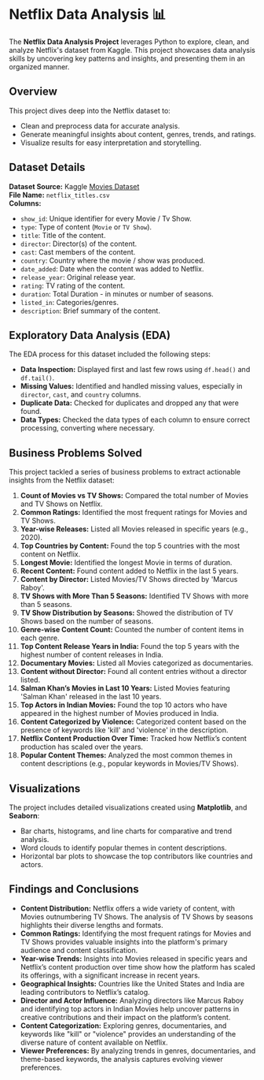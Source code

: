 # Netflix Data Analysis 📊

The **Netflix Data Analysis Project** leverages Python to explore, clean, and analyze Netflix's dataset from Kaggle. This project showcases data analysis skills by uncovering key patterns and insights, and presenting them in an organized manner.

## Overview
This project dives deep into the Netflix dataset to:
- Clean and preprocess data for accurate analysis.
- Generate meaningful insights about content, genres, trends, and ratings.
- Visualize results for easy interpretation and storytelling.

## Dataset Details
**Dataset Source:** Kaggle [Movies Dataset](https://www.kaggle.com/datasets/shivamb/netflix-shows?resource=download)  
**File Name:** `netflix_titles.csv`  
**Columns:**
- `show_id`: Unique identifier for every Movie / Tv Show.
- `type`: Type of content (`Movie` or `TV Show`).
- `title`: Title of the content.
- `director`: Director(s) of the content.
- `cast`: Cast members of the content.
- `country`: Country where the movie / show was produced.
- `date_added`: Date when the content was added to Netflix.
- `release_year`: Original release year.
- `rating`: TV rating of the content.
- `duration`: Total Duration - in minutes or number of seasons.
- `listed_in`: Categories/genres.
- `description`: Brief summary of the content.

## Exploratory Data Analysis (EDA)

The EDA process for this dataset included the following steps:
- **Data Inspection:** Displayed first and last few rows using `df.head()` and `df.tail()`.
- **Missing Values:** Identified and handled missing values, especially in `director`, `cast`, and `country` columns.
- **Duplicate Data:** Checked for duplicates and dropped any that were found.
- **Data Types:** Checked the data types of each column to ensure correct processing, converting where necessary.

## Business Problems Solved 

This project tackled a series of business problems to extract actionable insights from the Netflix dataset:

1. **Count of Movies vs TV Shows:** Compared the total number of Movies and TV Shows on Netflix.
2. **Common Ratings:** Identified the most frequent ratings for Movies and TV Shows.
3. **Year-wise Releases:** Listed all Movies released in specific years (e.g., 2020).
4. **Top Countries by Content:** Found the top 5 countries with the most content on Netflix.
5. **Longest Movie:** Identified the longest Movie in terms of duration.
6. **Recent Content:** Found content added to Netflix in the last 5 years.
7. **Content by Director:** Listed Movies/TV Shows directed by 'Marcus Raboy'.
8. **TV Shows with More Than 5 Seasons:** Identified TV Shows with more than 5 seasons.
9. **TV Show Distribution by Seasons:** Showed the distribution of TV Shows based on the number of seasons.
10. **Genre-wise Content Count:** Counted the number of content items in each genre.
11. **Top Content Release Years in India:** Found the top 5 years with the highest number of content releases in India.
12. **Documentary Movies:** Listed all Movies categorized as documentaries.
13. **Content without Director:** Found all content entries without a director listed.
14. **Salman Khan’s Movies in Last 10 Years:** Listed Movies featuring 'Salman Khan' released in the last 10 years.
15. **Top Actors in Indian Movies:** Found the top 10 actors who have appeared in the highest number of Movies produced in India.
16. **Content Categorized by Violence:** Categorized content based on the presence of keywords like 'kill' and 'violence' in the description.
17. **Netflix Content Production Over Time:** Tracked how Netflix’s content production has scaled over the years.
18. **Popular Content Themes:** Analyzed the most common themes in content descriptions (e.g., popular keywords in Movies/TV Shows).

## Visualizations 
The project includes detailed visualizations created using **Matplotlib**, and **Seaborn**:

- Bar charts, histograms, and line charts for comparative and trend analysis.
- Word clouds to identify popular themes in content descriptions.
- Horizontal bar plots to showcase the top contributors like countries and actors.

## Findings and Conclusions 
- **Content Distribution:** Netflix offers a wide variety of content, with Movies outnumbering TV Shows. The analysis of TV Shows by seasons highlights their diverse lengths and formats.
- **Common Ratings:** Identifying the most frequent ratings for Movies and TV Shows provides valuable insights into the platform's primary audience and content classification.
- **Year-wise Trends:** Insights into Movies released in specific years and Netflix’s content production over time show how the platform has scaled its offerings, with a significant increase in recent years.
- **Geographical Insights:** Countries like the United States and India are leading contributors to Netflix’s catalog. 
- **Director and Actor Influence:** Analyzing directors like Marcus Raboy and identifying top actors in Indian Movies help uncover patterns in creative contributions and their impact on the platform’s content.
- **Content Categorization:** Exploring genres, documentaries, and keywords like "kill" or "violence" provides an understanding of the diverse nature of content available on Netflix.
- **Viewer Preferences:** By analyzing trends in genres, documentaries, and theme-based keywords, the analysis captures evolving viewer preferences.
